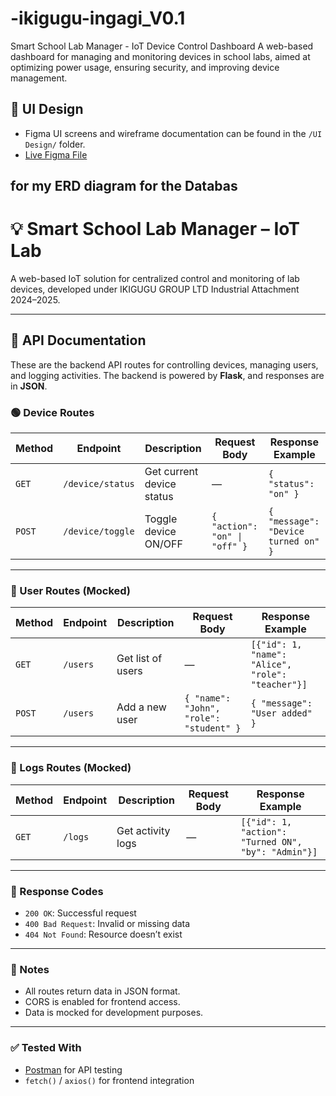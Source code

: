 # -ikigugu-ingagi_V0.1
Smart School Lab Manager - IoT Device Control Dashboard A web-based dashboard for managing and monitoring devices in school labs, aimed at optimizing power usage, ensuring security, and improving device management. 

## 🎨 UI Design

- Figma UI screens and wireframe documentation can be found in the `/UI Design/` folder.
- [Live Figma File](https://www.figma.com/design/QLUvX6RfQUvpt3G3HlDRmH/Smart-School--Community-?node-id=940-2&t=T3rOgphSV2zgBknz-0)

## for my ERD diagram for the Databas

# 💡 Smart School Lab Manager – IoT Lab

A web-based IoT solution for centralized control and monitoring of lab devices, developed under IKIGUGU GROUP LTD Industrial Attachment 2024–2025.

---

## 📡 API Documentation

These are the backend API routes for controlling devices, managing users, and logging activities. The backend is powered by **Flask**, and responses are in **JSON**.

### 🟢 Device Routes

| Method | Endpoint            | Description                  | Request Body                     | Response Example                          |
|--------|---------------------|------------------------------|----------------------------------|-------------------------------------------|
| `GET`  | `/device/status`    | Get current device status    | —                                | `{ "status": "on" }`                       |
| `POST` | `/device/toggle`    | Toggle device ON/OFF         | `{ "action": "on" \| "off" }`    | `{ "message": "Device turned on" }`       |

---

### 👤 User Routes (Mocked)

| Method | Endpoint         | Description                     | Request Body                                  | Response Example                                 |
|--------|------------------|---------------------------------|-----------------------------------------------|--------------------------------------------------|
| `GET`  | `/users`         | Get list of users               | —                                             | `[{"id": 1, "name": "Alice", "role": "teacher"}]` |
| `POST` | `/users`         | Add a new user                  | `{ "name": "John", "role": "student" }`       | `{ "message": "User added" }`                    |

---

### 📄 Logs Routes (Mocked)

| Method | Endpoint   | Description             | Request Body | Response Example                                   |
|--------|------------|-------------------------|--------------|----------------------------------------------------|
| `GET`  | `/logs`    | Get activity logs       | —            | `[{"id": 1, "action": "Turned ON", "by": "Admin"}]`|

---

### 🚦 Response Codes

- `200 OK`: Successful request
- `400 Bad Request`: Invalid or missing data
- `404 Not Found`: Resource doesn’t exist

---

### 🔧 Notes

- All routes return data in JSON format.
- CORS is enabled for frontend access.
- Data is mocked for development purposes.

---

### ✅ Tested With

- [Postman](https://www.postman.com/) for API testing
- `fetch()` / `axios()` for frontend integration
